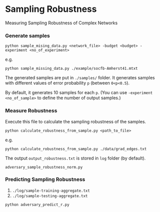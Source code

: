# Sampling Robustness
Measuring Sampling Robustness of Complex Networks


### Generate samples
```
python sample_mising_data.py <network_file> -budget <budget> -experiment <no_of_experiment>
```

e.g.
```
python sample_missing_data.py ./example/socfb-Amherst41.mtxt
```

The generated samples are put in `./samples/` folder. It generates samples with different values of error probability `p` (between `0<p<0.5`).

By default, it generates 10 samples for each `p`. (You can use `-experiment <no_of_sample>` to define the number of output samples.)

### Measure Robustness

Execute this file to calculate the sampling robustness of the samples.
```
python calculate_robustness_from_sample.py <path_to_file>
```

e.g.
```
python calculate_robustness_from_sample.py ./data/grad_edges.txt
```

The output `output_robustness.txt` is stored in `log` folder (by default).


`adversary_sample_robustness_norm.py`

### Predicting Sampling Robustness
1. `./log/sample-training-aggregate.txt`
2. `./log/sample-testing-aggregate.txt`
```
python adversary_predict_r.py
```